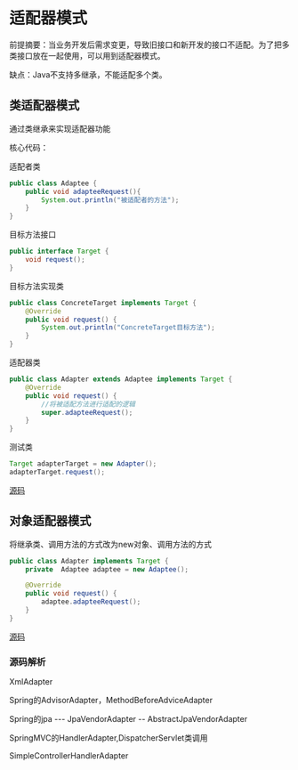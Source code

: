 # 适配器模式

前提摘要：当业务开发后需求变更，导致旧接口和新开发的接口不适配。为了把多类接口放在一起使用，可以用到适配器模式。

缺点：Java不支持多继承，不能适配多个类。

## 类适配器模式

通过类继承来实现适配器功能

核心代码：

适配者类

```java
public class Adaptee {
    public void adapteeRequest(){
        System.out.println("被适配者的方法");
    }
}
```

目标方法接口

```java
public interface Target {
    void request();
}
```

目标方法实现类

```java
public class ConcreteTarget implements Target {
    @Override
    public void request() {
        System.out.println("ConcreteTarget目标方法");
    }
}
```

适配器类

```java
public class Adapter extends Adaptee implements Target {
    @Override
    public void request() {
        //将被适配方法进行适配的逻辑
        super.adapteeRequest();
    }
}
```

测试类

```java
Target adapterTarget = new Adapter();
adapterTarget.request();
```

[源码](..\SourceCode\defign_pattern\src\main\java\com\geely\design\pattern\structural\classadapter)      

## 对象适配器模式

将继承类、调用方法的方式改为new对象、调用方法的方式

```java
public class Adapter implements Target {
    private  Adaptee adaptee = new Adaptee();

    @Override
    public void request() {
        adaptee.adapteeRequest();
    }
}
```

[源码](..\SourceCode\defign_pattern\src\main\java\com\geely\design\pattern\structural\objectadapter)      

### 源码解析

XmlAdapter

Spring的AdvisorAdapter，MethodBeforeAdviceAdapter

Spring的jpa --- JpaVendorAdapter -- AbstractJpaVendorAdapter

SpringMVC的HandlerAdapter,DispatcherServlet类调用

SimpleControllerHandlerAdapter

